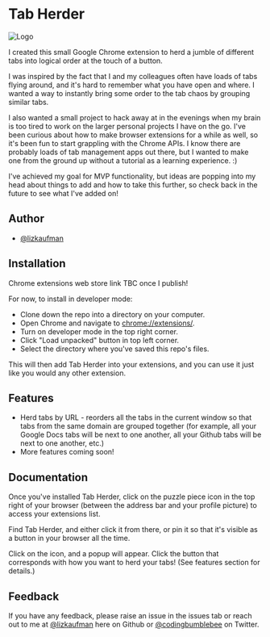 # Tab Herder

![Logo](https://i.ibb.co/SVMqHcQ/Tab-herder-logo.png)

I created this small Google Chrome extension to herd a jumble of different tabs into logical order at the touch of a button.

I was inspired by the fact that I and my colleagues often have loads of tabs flying around, and it's hard to remember what you have open and where. I wanted a way to instantly bring some order to the tab chaos by grouping similar tabs.

I also wanted a small project to hack away at in the evenings when my brain is too tired to work on the larger personal projects I have on the go. I've been curious about how to make browser extensions for a while as well, so it's been fun to start grappling with the Chrome APIs. I know there are probably loads of tab management apps out there, but I wanted to make one from the ground up without a tutorial as a learning experience. :)

I've achieved my goal for MVP functionality, but ideas are popping into my head about things to add and how to take this further, so check back in the future to see what I've added on!

## Author

- [@lizkaufman](https://www.github.com/lizkaufman)

## Installation

Chrome extensions web store link TBC once I publish!

For now, to install in developer mode:

- Clone down the repo into a directory on your computer.
- Open Chrome and navigate to [chrome://extensions/](chrome://extensions/).
- Turn on developer mode in the top right corner.
- Click "Load unpacked" button in top left corner.
- Select the directory where you've saved this repo's files.

This will then add Tab Herder into your extensions, and you can use it just like you would any other extension.

## Features

- Herd tabs by URL - reorders all the tabs in the current window so that tabs from the same domain are grouped together (for example, all your Google Docs tabs will be next to one another, all your Github tabs will be next to one another, etc.)
- More features coming soon!

## Documentation

Once you've installed Tab Herder, click on the puzzle piece icon in the top right of your browser (between the address bar and your profile picture) to access your extensions list.

Find Tab Herder, and either click it from there, or pin it so that it's visible as a button in your browser all the time.

Click on the icon, and a popup will appear. Click the button that corresponds with how you want to herd your tabs! (See features section for details.)

## Feedback

If you have any feedback, please raise an issue in the issues tab or reach out to me at [@lizkaufman](https://www.github.com/lizkaufman) here on Github or [@codingbumblebee](https://twitter.com/codingbumblebee) on Twitter.
